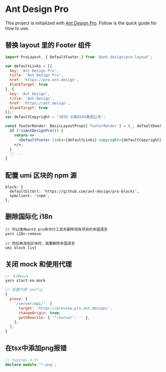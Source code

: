 # Ant Design Pro

This project is initialized with [Ant Design Pro](https://pro.ant.design). Follow is the quick guide for how to use.

## 替换 layout 里的 Footer 组件

```jsx
import ProLayout, { DefaultFooter,} from '@ant-design/pro-layout';

var defaultLinks = [{
  key: 'Ant Design Pro',
  title: 'Ant Design Pro',
  href: 'https://pro.ant.design',
  blankTarget: true
}, {
  key: 'Ant Design',
  title: 'Ant Design',
  href: 'https://ant.design',
  blankTarget: true
}];
var defaultCopyright = '2019 云南XXXX集团公司';

const footerRender: BasicLayoutProps['footerRender'] = (_, defaultDom) => {
  if (!isAntDesignPro()) {
    return <>
      <DefaultFooter links={defaultLinks} copyright={defaultCopyright} />
    </>;
  }
  // ...
}
```

## 配置 umi 区块的 npm 源

```
block: {
  defaultGitUrl: 'https://github.com/ant-design/pro-blocks',
  npmclient: 'cnpm',
},
```

## 删除国际化 i18n

```
// 可以使用antd pro命令行工具先删除现有项目的多国语言
yarn i18n-remove

// 然后再添加区块时，就要删除多国语言
umi block list
```

## 关闭 mock 和使用代理

```js
// 关闭mock
yarn start:no-mock

// 配置代理 config
{
  proxy: {
    '/server/api/': {
      target: 'https://preview.pro.ant.design/',
      changeOrigin: true,
      pathRewrite: { '^/server': '' },
    },
  },
}
```

## 在tsx中添加png报错

```ts
// typings.d.ts
declare module '*.png';
```
